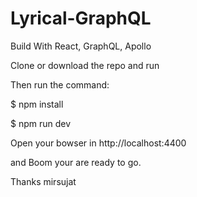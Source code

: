 # Lyrical-GraphQL

Build With React, GraphQL, Apollo

Clone or download the repo and run

Then run the command:

$ npm install

$ npm run dev

Open your bowser in http://localhost:4400

and Boom your are ready to go.

Thanks 
mirsujat 

